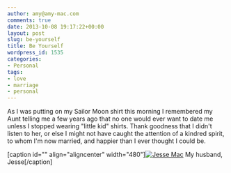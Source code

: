 ```yaml
---
author: amy@amy-mac.com
comments: true
date: 2013-10-08 19:17:22+00:00
layout: post
slug: be-yourself
title: Be Yourself
wordpress_id: 1535
categories:
- Personal
tags:
- love
- marriage
- personal
---
```


As I was putting on my Sailor Moon shirt this morning I remembered my Aunt telling me a few years ago that no one would ever want to date me unless I stopped wearing "little kid" shirts. Thank goodness that I didn't listen to her, or else I might not have caught the attention of a kindred spirit, to whom I'm now married, and happier than I ever thought I could be.

[caption id="" align="aligncenter" width="480"][![Jesse Mac](http://farm7.staticflickr.com/6103/6890336792_28c617c2b7_z.jpg)](http://www.flickr.com/photos/amy_sloan/6890336792/) My husband, Jesse[/caption]
